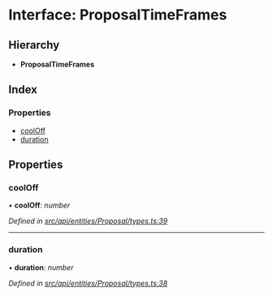 # Interface: ProposalTimeFrames

## Hierarchy

* **ProposalTimeFrames**

## Index

### Properties

* [coolOff](proposaltimeframes.md#cooloff)
* [duration](proposaltimeframes.md#duration)

## Properties

###  coolOff

• **coolOff**: *number*

*Defined in [src/api/entities/Proposal/types.ts:39](https://github.com/PolymathNetwork/polymesh-sdk/blob/0fbd815/src/api/entities/Proposal/types.ts#L39)*

___

###  duration

• **duration**: *number*

*Defined in [src/api/entities/Proposal/types.ts:38](https://github.com/PolymathNetwork/polymesh-sdk/blob/0fbd815/src/api/entities/Proposal/types.ts#L38)*
